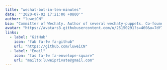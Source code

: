 ```yaml
---
title: "wechat-bot-in-ten-minutes"
date: "'2020-07-02 17:21:00 +0800'"
author: "luweiCN"
bio: "Committer of Wechaty. Author of several wechaty-puppets. Co-founder & CTO of JuziBot"
avatar: "https://avatars3.githubusercontent.com/u/25150291?s=460&u=7df7b4e72633bebeb6bcfd4e0f2a1b9adecd5be7&v=4"
links:
  - label: "GitHub"
    icon: "fab fa-fw fa-github"
    url: "https://github.com/luweiCN"
  - label: "Email"
    icon: "fas fa-fw fa-envelope-square"
    url: "mailto:luweiprivate@gmail.com"
---
```

